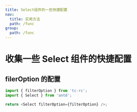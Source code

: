 ```yaml
---
title: Select组件的一些快捷配置
nav:
  title: 实用方法
  path: /func
group:
  path: /func
---
```


# 收集一些 Select 组件的快捷配置

## filerOption 的配置

```typescript
import { filterOption } from 'tc-rc';
import { Select } from 'antd';

return <Select filterOption={filterOption} />;
```
